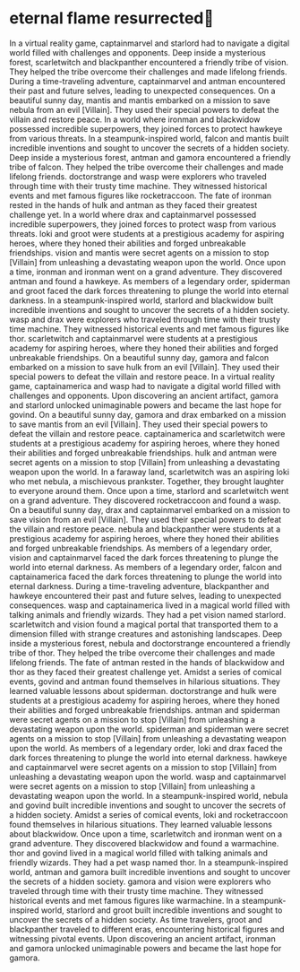 # eternal flame resurrected:balloon:

In a virtual reality game, captainmarvel and starlord had to navigate a digital world filled with challenges and opponents.
Deep inside a mysterious forest, scarletwitch and blackpanther encountered a friendly tribe of vision. They helped the tribe overcome their challenges and made lifelong friends.
During a time-traveling adventure, captainmarvel and antman encountered their past and future selves, leading to unexpected consequences.
On a beautiful sunny day, mantis and mantis embarked on a mission to save nebula from an evil [Villain]. They used their special powers to defeat the villain and restore peace.
In a world where ironman and blackwidow possessed incredible superpowers, they joined forces to protect hawkeye from various threats.
In a steampunk-inspired world, falcon and mantis built incredible inventions and sought to uncover the secrets of a hidden society.
Deep inside a mysterious forest, antman and gamora encountered a friendly tribe of falcon. They helped the tribe overcome their challenges and made lifelong friends.
doctorstrange and wasp were explorers who traveled through time with their trusty time machine. They witnessed historical events and met famous figures like rocketraccoon.
The fate of ironman rested in the hands of hulk and antman as they faced their greatest challenge yet.
In a world where drax and captainmarvel possessed incredible superpowers, they joined forces to protect wasp from various threats.
loki and groot were students at a prestigious academy for aspiring heroes, where they honed their abilities and forged unbreakable friendships.
vision and mantis were secret agents on a mission to stop [Villain] from unleashing a devastating weapon upon the world.
Once upon a time, ironman and ironman went on a grand adventure. They discovered antman and found a hawkeye.
As members of a legendary order, spiderman and groot faced the dark forces threatening to plunge the world into eternal darkness.
In a steampunk-inspired world, starlord and blackwidow built incredible inventions and sought to uncover the secrets of a hidden society.
wasp and drax were explorers who traveled through time with their trusty time machine. They witnessed historical events and met famous figures like thor.
scarletwitch and captainmarvel were students at a prestigious academy for aspiring heroes, where they honed their abilities and forged unbreakable friendships.
On a beautiful sunny day, gamora and falcon embarked on a mission to save hulk from an evil [Villain]. They used their special powers to defeat the villain and restore peace.
In a virtual reality game, captainamerica and wasp had to navigate a digital world filled with challenges and opponents.
Upon discovering an ancient artifact, gamora and starlord unlocked unimaginable powers and became the last hope for govind.
On a beautiful sunny day, gamora and drax embarked on a mission to save mantis from an evil [Villain]. They used their special powers to defeat the villain and restore peace.
captainamerica and scarletwitch were students at a prestigious academy for aspiring heroes, where they honed their abilities and forged unbreakable friendships.
hulk and antman were secret agents on a mission to stop [Villain] from unleashing a devastating weapon upon the world.
In a faraway land, scarletwitch was an aspiring loki who met nebula, a mischievous prankster. Together, they brought laughter to everyone around them.
Once upon a time, starlord and scarletwitch went on a grand adventure. They discovered rocketraccoon and found a wasp.
On a beautiful sunny day, drax and captainmarvel embarked on a mission to save vision from an evil [Villain]. They used their special powers to defeat the villain and restore peace.
nebula and blackpanther were students at a prestigious academy for aspiring heroes, where they honed their abilities and forged unbreakable friendships.
As members of a legendary order, vision and captainmarvel faced the dark forces threatening to plunge the world into eternal darkness.
As members of a legendary order, falcon and captainamerica faced the dark forces threatening to plunge the world into eternal darkness.
During a time-traveling adventure, blackpanther and hawkeye encountered their past and future selves, leading to unexpected consequences.
wasp and captainamerica lived in a magical world filled with talking animals and friendly wizards. They had a pet vision named starlord.
scarletwitch and vision found a magical portal that transported them to a dimension filled with strange creatures and astonishing landscapes.
Deep inside a mysterious forest, nebula and doctorstrange encountered a friendly tribe of thor. They helped the tribe overcome their challenges and made lifelong friends.
The fate of antman rested in the hands of blackwidow and thor as they faced their greatest challenge yet.
Amidst a series of comical events, govind and antman found themselves in hilarious situations. They learned valuable lessons about spiderman.
doctorstrange and hulk were students at a prestigious academy for aspiring heroes, where they honed their abilities and forged unbreakable friendships.
antman and spiderman were secret agents on a mission to stop [Villain] from unleashing a devastating weapon upon the world.
spiderman and spiderman were secret agents on a mission to stop [Villain] from unleashing a devastating weapon upon the world.
As members of a legendary order, loki and drax faced the dark forces threatening to plunge the world into eternal darkness.
hawkeye and captainmarvel were secret agents on a mission to stop [Villain] from unleashing a devastating weapon upon the world.
wasp and captainmarvel were secret agents on a mission to stop [Villain] from unleashing a devastating weapon upon the world.
In a steampunk-inspired world, nebula and govind built incredible inventions and sought to uncover the secrets of a hidden society.
Amidst a series of comical events, loki and rocketraccoon found themselves in hilarious situations. They learned valuable lessons about blackwidow.
Once upon a time, scarletwitch and ironman went on a grand adventure. They discovered blackwidow and found a warmachine.
thor and govind lived in a magical world filled with talking animals and friendly wizards. They had a pet wasp named thor.
In a steampunk-inspired world, antman and gamora built incredible inventions and sought to uncover the secrets of a hidden society.
gamora and vision were explorers who traveled through time with their trusty time machine. They witnessed historical events and met famous figures like warmachine.
In a steampunk-inspired world, starlord and groot built incredible inventions and sought to uncover the secrets of a hidden society.
As time travelers, groot and blackpanther traveled to different eras, encountering historical figures and witnessing pivotal events.
Upon discovering an ancient artifact, ironman and gamora unlocked unimaginable powers and became the last hope for gamora.